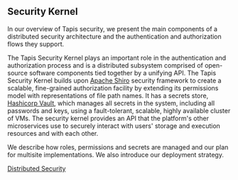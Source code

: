 ## Security Kernel

In our overview of Tapis security, we present the main components of a distributed security architecture and the authentication and authorization flows they support.  <br/>

The Tapis Security Kernel plays an important role in the authentication and authorization process and is a distributed subsystem comprised of open-source software components tied together by a unifying API. The Tapis Security Kernel builds upon [Apache Shiro](https://shiro.apache.org) security framework to create a scalable, fine-grained authorization facility by extending its permissions model with representations of file path names. It has a secrets store, [Hashicorp Vault](https://www.vaultproject.io/), which manages all secrets in the system, including all passwords and keys, using a fault-tolerant, scalable, highly available cluster of VMs. The security kernel provides an API that the platform's other microservices use to securely interact with users' storage and execution resources and with each other. 

We describe how roles, permissions and secrets are managed and our plan for multisite implementations. We also introduce our deployment strategy.

[Distributed Security](https://docs.google.com/presentation/d/1BJOFLRjurYtaeAC7BoJIT6KqDPdFkkuuRuc7YptPvp4/edit?usp=sharing)
